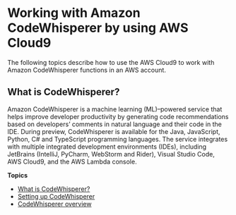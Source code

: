# Working with Amazon CodeWhisperer by using AWS Cloud9<a name="codewhisperer"></a>

The following topics describe how to use the AWS Cloud9 to work with Amazon CodeWhisperer functions in an AWS account\.

## What is CodeWhisperer?<a name="codewhisperer-intro"></a>

Amazon CodeWhisperer is a machine learning \(ML\)–powered service that helps improve developer productivity by generating code recommendations based on developers’ comments in natural language and their code in the IDE\. During preview, CodeWhisperer is available for the Java, JavaScript, Python, C\# and TypeScript programming languages\. The service integrates with multiple integrated development environments \(IDEs\), including JetBrains \(IntelliJ, PyCharm, WebStorm and Rider\), Visual Studio Code, AWS Cloud9, and the AWS Lambda console\.

**Topics**
+ [What is CodeWhisperer?](#codewhisperer-intro)
+ [Setting up CodeWhisperer](codewhisperer-setup.md)
+ [CodeWhisperer overview](codewhisperer-overview.md)